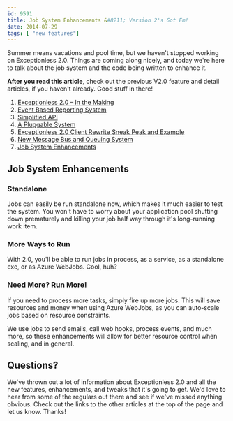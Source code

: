 ```yaml
---
id: 9591
title: Job System Enhancements &#8211; Version 2's Got Em!
date: 2014-07-29
tags: [ "new features"]
---
```

Summer means vacations and pool time, but we haven't stopped working on Exceptionless 2.0. Things are coming along nicely, and today we're here to talk about the job system and the code being written to enhance it.

**After you read this article**, check out the previous V2.0 feature and detail articles, if you haven't already. Good stuff in there!

  1. [Exceptionless 2.0 – In the Making](/exceptionless-2-in-the-making/ "Exceptionless 2.0 – In the Making")
  2. [Event Based Reporting System](/event-based-reporting-system-coming-version-2-0/ "Event Based Reporting System Coming in Version 2.0")
  3. [Simplified API](/upcoming-exceptionless-2-0-simplified-api/ "More from the Upcoming Exceptionless 2.0: Simplified API")
  4. [A Pluggable System](/coming-exceptionless-2-0-pluggable-system/ "Coming in Exceptionless 2.0 – A Pluggable System")
  5. [Exceptionless 2.0 Client Rewrite Sneak Peak and Example](/exceptionless-2-0-client-rewrite-sneak-peek-usage-example/ "Exceptionless 2.0 Client Rewrite Sneak Peek Usage Example")
  6. <a title="Version 2.0′s New Message Bus and Queueing Systems" href="/version-2-0s-new-message-bus-queueing-systems/" target="_blank">New Message Bus and Queuing System</a>
  7. [Job System Enhancements](/job-system-enhancements-version-2s-got-em/ "Job System Enhancements – Version 2′s Got Em!")

<!--more-->

## Job System Enhancements

### Standalone

Jobs can easily be run standalone now, which makes it much easier to test the system. You won't have to worry about your application pool shutting down prematurely and killing your job half way through it's long-running work item.

### More Ways to Run

With 2.0, you'll be able to run jobs in process, as a service, as a standalone exe, or as Azure WebJobs. Cool, huh?

### Need More? Run More!

If you need to process more tasks, simply fire up more jobs. This will save resources and money when using Azure WebJobs, as you can auto-scale jobs based on resource constraints.

We use jobs to send emails, call web hooks, process events, and much more, so these enhancements will allow for better resource control when scaling, and in general.

## Questions?

We've thrown out a lot of information about Exceptionless 2.0 and all the new features, enhancements, and tweaks that it's going to get. We'd love to hear from some of the regulars out there and see if we've missed anything obvious. Check out the links to the other articles at the top of the page and let us know. Thanks!
